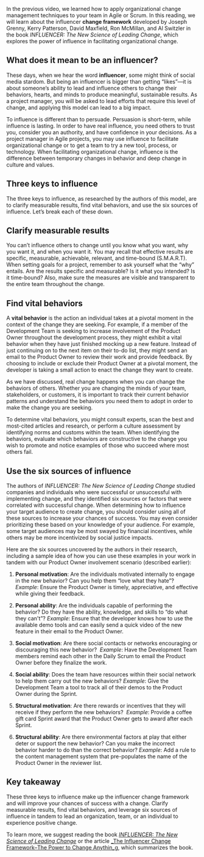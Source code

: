 In the previous video, we learned how to apply organizational change management techniques to your team in Agile or Scrum. In this reading, we will learn about the influencer **change framework** developed by Joseph Grenny, Kerry Patterson, David Maxfield, Ron McMillan, and Al Switzler in the book _INFLUENCER: The New Science of Leading Change_, which explores the power of influence in facilitating organizational change. 

## **What does it mean to be an influencer?** 

These days, when we hear the word **influencer**, some might think of social media stardom. But being an influencer is bigger than getting “likes”—it is about someone’s ability to lead and influence others to change their behaviors, hearts, and minds to produce meaningful, sustainable results. As a project manager, you will be asked to lead efforts that require this level of change, and applying this model can lead to a big impact.

To influence is different than to persuade. Persuasion is short-term, while influence is lasting. In order to have real influence, you need others to trust you, consider you an authority, and have confidence in your decisions. As a project manager in Agile projects, you may use influence to facilitate organizational change or to get a team to try a new tool, process, or technology. When facilitating organizational change, influence is the difference between temporary changes in behavior and deep change in culture and values.

## **Three keys to influence** 

The three keys to influence, as researched by the authors of this model, are to clarify measurable results, find vital behaviors, and use the six sources of influence. Let’s break each of these down.

## **Clarify measurable results**

You can’t influence others to change until you know what you want, why you want it, and when you want it. You may recall that effective results are specific, measurable, achievable, relevant, and time-bound (S.M.A.R.T). When setting goals for a project, remember to ask yourself what the “why” entails. Are the results specific and measurable? Is it what you intended? Is it time-bound? Also, make sure the measures are visible and transparent to the entire team throughout the change.

## **Find vital behaviors** 

A **vital behavior** is the action an individual takes at a pivotal moment in the context of the change they are seeking. For example, if a member of the Development Team is seeking to increase involvement of the Product Owner throughout the development process, they might exhibit a vital behavior when they have just finished mocking up a new feature. Instead of just continuing on to the next item on their to-do list, they might send an email to the Product Owner to review their work and provide feedback. By choosing to include or exclude their Product Owner at a pivotal moment, the developer is taking a small action to enact the change they want to create.

As we have discussed, real change happens when you can change the behaviors of others. Whether you are changing the minds of your team, stakeholders, or customers, it is important to track their current behavior patterns and understand the behaviors you need them to adopt in order to make the change you are seeking. 

To determine vital behaviors, you might consult experts, scan the best and most-cited articles and research, or perform a culture assessment by identifying norms and customs within the team. When identifying the behaviors, evaluate which behaviors are constructive to the change you wish to promote and notice examples of those who succeed where most others fail.

## **Use the six sources of influence**

The authors of _INFLUENCER: The New Science of Leading Change_ studied companies and individuals who were successful or unsuccessful with implementing change, and they identified six sources or factors that were correlated with successful change. When determining how to influence your target audience to create change, you should consider using all of these sources to increase your chances of success. You may even consider prioritizing these based on your knowledge of your audience. For example, some target audiences may be most swayed by financial incentives, while others may be more incentivized by social justice impacts. 

Here are the six sources uncovered by the authors in their research, including a sample idea of how you can use these examples in your work in tandem with our Product Owner involvement scenario (described earlier):  

1. **Personal motivation**: Are the individuals motivated internally to engage in the new behavior? Can you help them “love what they hate”?  _Example_: Ensure the Product Owner is timely, appreciative, and effective while giving their feedback. 
    
2. **Personal ability**: Are the individuals capable of performing the behavior? Do they have the ability, knowledge, and skills to “do what they can't”? _Example_: Ensure that the developer knows how to use the available demo tools and can easily send a quick video of the new feature in their email to the Product Owner.
    
3. **Social motivation**: Are there social contacts or networks encouraging or discouraging this new behavior?  _Example_: Have the Development Team members remind each other in the Daily Scrum to email the Product Owner before they finalize the work.
    
4. **Social ability**: Does the team have resources within their social network to help them carry out the new behaviors? _Example_: Give the Development Team a tool to track all of their demos to the Product Owner during the Sprint. 
    
5. **Structural motivation**: Are there rewards or incentives that they will receive if they perform the new behaviors?  _Example_: Provide a coffee gift card Sprint award that the Product Owner gets to award after each Sprint.
    
6. **Structural ability**: Are there environmental factors at play that either deter or support the new behavior? Can you make the incorrect behavior harder to do than the correct behavior? _Example_: Add a rule to the content management system that pre-populates the name of the Product Owner in the reviewer list. 
    

## **Key takeaway**

These three keys to influence make up the influencer change framework and will improve your chances of success with a change. Clarify measurable results, find vital behaviors, and leverage six sources of influence in tandem to lead an organization, team, or an individual to experience positive change. 

To learn more, we suggest reading the book [_INFLUENCER: The New Science of Leading Change_](https://www.prnewswire.com/news-releases/influencer-the-new-science-of-leading-change-207352831.html) or the article [_The Influencer Change Framework–The Power to Change Anythin_g](https://sourcesofinsight.com/influencer-the-power-to-change-anything/), which summarizes the book.